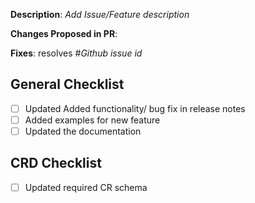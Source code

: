 **Description**:  _Add Issue/Feature description_

**Changes Proposed in PR**:

**Fixes**: resolves #_Github issue id_

## General Checklist
- [ ] Updated Added functionality/ bug fix in release notes
- [ ] Added examples for new feature
- [ ] Updated the documentation

## CRD Checklist
- [ ] Updated required CR schema